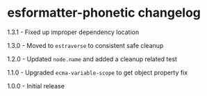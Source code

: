 # esformatter-phonetic changelog
1.3.1 - Fixed up improper dependency location

1.3.0 - Moved to `estraverse` to consistent safe cleanup

1.2.0 - Updated `node.name` and added a cleanup related test

1.1.0 - Upgraded `ecma-variable-scope` to get object property fix

1.0.0 - Initial release
